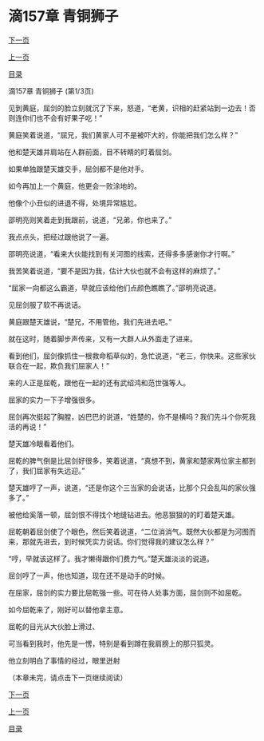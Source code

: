 <h1>滴157章   青铜狮子</h1>
            <div><p><a href="./0469_%E6%BB%B4157%E7%AB%A0_%E9%9D%92%E9%93%9C%E7%8B%AE%E5%AD%90.md">下一页</a></p><p><a href="./0467_%E7%AC%AC156%E7%AB%A0_%E5%89%91%E6%8B%94%E5%BC%A9%E5%BC%A0.md">上一页</a></p><p><a href="../">目录</a></p></div>
            <div><p>滴157章   青铜狮子 (第1/3页)</p><p>见到黄庭，屈剑的脸立刻就沉了下来，怒道，“老黄，识相的赶紧站到一边去！否则连你们也不会有好果子吃！”</p><p>黄庭笑着说道，“屈兄，我们黄家人可不是被吓大的，你能把我们怎么样？”</p><p>他和楚天雄并肩站在人群前面，目不转睛的盯着屈剑。</p><p>如果单独跟楚天雄交手，屈剑都不是他对手。</p><p>如今再加上一个黄庭，他更会一败涂地的。</p><p>他像个小丑似的进退不得，处境异常尴尬。</p><p>邵明亮则笑着走到我跟前，说道，“兄弟，你也来了。”</p><p>我点点头，把经过跟他说了一遍。</p><p>邵明亮说道，“看来大伙能找到有关河图的线索，还得多多感谢你才行啊。”</p><p>我苦笑着说道，“要不是因为我，估计大伙也就不会有这样的麻烦了。”</p><p>“屈家一向都这么霸道，早就应该给他们点颜色瞧瞧了。”邵明亮说道。</p><p>见屈剑服了软不再说话。</p><p>黄庭跟楚天雄说，“楚兄，不用管他，我们先进去吧。”</p><p>就在这时，随着脚步声传来，又有一大群人从外面走了进来。</p><p>看到他们，屈剑像抓住一根救命稻草似的，急忙说道，“老三，你快来。这些家伙联合在一起，欺负我们屈家人！”</p><p>来的人正是屈乾，跟他在一起的还有武绍鸿和范世强等人。</p><p>屈家的实力一下子增强很多。</p><p>屈剑再次挺起了胸膛，凶巴巴的说道，“姓楚的，你不是横吗？我们先斗个你死我活的再说！”</p><p>楚天雄冷眼看着他们。</p><p>屈乾的脾气倒是比屈剑好很多，笑着说道，“真想不到，黄家和楚家两位家主都到了，我们屈家有失远迎。”</p><p>楚天雄哼了一声，说道，“还是你这个三当家的会说话，比那个只会乱叫的家伙强多了。”</p><p>被他给奚落一顿，屈剑恨不得找个地缝钻进去。他恶狠狠的的盯着楚天雄。</p><p>屈乾朝着屈剑使了个眼色，然后笑着说道，“二位消消气。既然大伙都是为河图而来，那就先进去，到时候凭实力说话。你们觉得我的建议怎么样？”</p><p>“哼，早就该这样了。我才懒得跟你们费力气。”楚天雄淡淡的说道。</p><p>屈剑哼了一声，他也知道，现在还不是动手的时候。</p><p>在屈家，屈剑的实力要比屈乾强一些。可在待人处事方面，屈剑则不如屈乾。</p><p>如今屈乾来了，刚好可以替他拿主意。</p><p>屈乾的目光从大伙脸上滑过、</p><p>可当看到我时，他先是一愣，特别是看到蹲在我肩膀上的那只狐灵。</p><p>他立刻明白了事情的经过，眼里迸射</p><p>（本章未完，请点击下一页继续阅读）</p></div>
            <div><p><a href="./0469_%E6%BB%B4157%E7%AB%A0_%E9%9D%92%E9%93%9C%E7%8B%AE%E5%AD%90.md">下一页</a></p><p><a href="./0467_%E7%AC%AC156%E7%AB%A0_%E5%89%91%E6%8B%94%E5%BC%A9%E5%BC%A0.md">上一页</a></p><p><a href="../">目录</a></p></div>